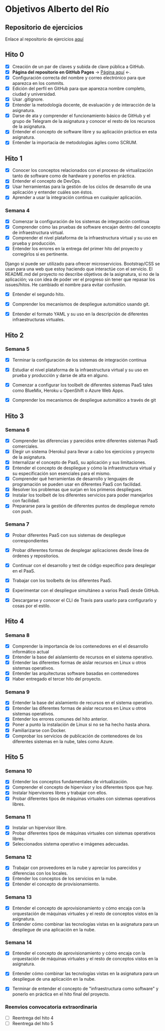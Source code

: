 # Objetivos Alberto del Río

## Repositorio de ejercicios
Enlace al repositorio de ejercicios [aquí](https://github.com/berbus/ejerciciosIV/)

## Hito 0
- [X] Creación de un par de claves y subida de clave pública a GitHub.
- [X] **Página del repositorio en GitHub Pages** \-> [Página aquí](https://berbus.github.io/proyectoIV/) <\-.
- [X] Configuración correcta del nombre y correo electrónico para que aparezca en los commits.
- [X] Edición del perfil en GitHub para que aparezca nombre completo, ciudad y universidad.
- [X] Usar .gitignore.
- [X] Entender la metodología docente, de evaluación y de interacción de la asignatura.
- [X] Darse de ata y comprender el funcionamiento básico de GitHub y el grupo de Telegram de la asignatura y conocer el resto de los recursos de la asignatura.
- [X] Entender el concepto de software libre y su aplicación práctica en esta asignatura.
- [X] Entender la importacia de metodologías ágiles como SCRUM.

## Hito 1
- [X] Conocer los conceptos relacionados con el proceso de virtualización tanto de software como de hardware y ponerlos en práctica.
- [X] Entender el concepto de DevOps.
- [X] Usar herramientas para la gestión de los ciclos de desarrollo de una aplicación y entender cuáles son éstos.
- [X] Aprender a usar la integración continua en cualquier aplicación.

### Semana 4
- [X] Comenzar la configuración de los sistemas de integración continua
- [X] Comprender cómo las pruebas de software encajan dentro del concepto de infraestructura virtual.
- [X] Comprender el nivel plataforma de la infraestructura virtual y su uso en prueba y producción.
- [X] Entender los errores en la entrega del primer hito del proyecto y corregirlos si es pertinente.

Django sí puede ser utilizado para ofrecer microservicios.
Bootstrap/CSS se usan para una web que estoy haciendo que interactúe con el servicio.
El README.md del proyecto no describe objetivos de la asignatura, si no de la aplicación; va con idea de poder ver el progreso sin tener que repasar los issues/hitos. He cambiado el nombre para evitar confusión.

- [X] Entender el segundo hito.
- [X] Comprender los mecanismos de despliegue automático usando git.
- [X] Entender el formato YAML y su uso en la descripción de diferentes infraestructuras virtuales.


## Hito 2
### Semana 5

- [X] Terminar la configuración de los sistemas de integración continua
- [X] Estudiar el nivel plataforma de la infraestructura virtual y su uso en prueba y producción y darse de alta en alguno.
- [X] Comenzar a configurar los toolbelt de diferentes sistemas PaaS tales como BlueMix, Heroku u OpenShift o Azure Web Apps.
- [X] Comprender los mecanismos de despliegue automático a través de git


## Hito 3
### Semana 6
- [X] Comprender las diferencias y parecidos entre diferentes sistemas PaaS comerciales.
- [X] Elegir un sistema (Heroku) para llevar a cabo los ejercicios y proyecto de la asignatura.
- [X] Internalizar el concepto de PaaS, su aplicación y sus limitaciones.
- [X] Entender el concepto de despliegue y cómo la infraestructura virtual y su especificación son esenciales para el mismo.
- [X] Comprender qué herramientas de desarrollo y lenguajes de programación se pueden usar en diferentes PaaS con facilidad.
- [X] Resolver los problemas que surjan en los primeros despliegues.
- [X] Instalar los toolbelt de los diferentes servicios para poder manejarlos con facilidad.
- [X] Prepararse para la gestión de diferentes puntos de despliegue remoto con push.

### Semana 7
- [X] Probar diferentes PaaS con sus sistemas de despliegue correspondientes
- [X] Probar diferentes formas de desplegar aplicaciones desde línea de órdenes y repositorios.
- [X] Continuar con el desarrollo y test de código específico para desplegar en el PaaS.
- [X] Trabajar con los toolbelts de los diferentes PaaS.
- [X] Experimentar con el despliegue simultáneo a varios PaaS desde GitHub.
- [X] Descargarse y conocer el CLI de Travis para usarlo para configurarlo y cosas por el estilo.


## Hito 4
### Semana 8
- [X] Comprender la importancia de los contenedores en el el desarrollo informático actual
- [X] Entender la base del aislamiento de recursos en el sistema operativo.
- [X] Entender las diferentes formas de aislar recursos en Linux u otros sistemas operativos.
- [X] Entender las arquitecturas software basadas en contenedores
- [X] Haber entregado el tercer hito del proyecto.

### Semana 9
- [X] Entender la base del aislamiento de recursos en el sistema operativo.
- [X] Entender las diferentes formas de aislar recursos en Linux u otros sistemas operativos.
- [X] Entender los errores comunes del hito anterior.
- [X] Poner a punto la instalación de Linux si no se ha hecho hasta ahora.
- [X] Familiarizarse con Docker.
- [X] Comprobar los servicios de publicación de contenedores de los diferentes sistemas en la nube, tales como Azure.

## Hito 5
### Semana 10
- [X] Entender los conceptos fundamentales de virtualización.
- [X] Comprender el concepto de hipervisor y los diferentes tipos que hay.
- [X] Instalar hipervisores libres y trabajar con ellos.
- [X] Probar diferentes tipos de máquinas virtuales con sistemas operativos libres.

### Semana 11
- [X] Instalar un hipervisor libre.
- [X] Probar diferentes tipos de máquinas virtuales con sistemas operativos libres.
- [X] Seleccionados sistema operativo e imágenes adecuadas.

### Semana 12
- [X] Trabajar con proveedores en la nube y apreciar los parecidos y diferencias con los locales.
- [X] Entender los conceptos de los servicios en la nube.
- [X] Entender el concepto de provisionamiento.

### Semana 13
- [X] Entender el concepto de aprovisionamiento y cómo encaja con la orquestación de máquinas virtuales y el resto de conceptos vistos en la asignatura.
- [X] Entender cómo combinar las tecnologías vistas en la asignatura para un despliegue de una aplicación en la nube.

### Semana 14
- [X] Entender el concepto de aprovisionamiento y cómo encaja con la orquestación de máquinas virtuales y el resto de conceptos vistos en la asignatura.
- [X] Entender cómo combinar las tecnologías vistas en la asignatura para un despliegue de una aplicación en la nube.
- [X] Terminar de entender el concepto de "infraestructura como software" y ponerlo en práctica en el hito final del proyecto.


### Reenvios convocatoria extraordinaria
- [ ] Reentrega del hito 4
- [ ] Reentrega del hito 5
